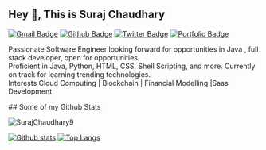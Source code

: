 ## Hey 👋, This is Suraj Chaudhary
[![Gmail Badge](https://img.shields.io/badge/-suraj_chaudhary1@rediffmail.com-c14438?style=flat&logo=Gmail&logoColor=white&link=mailto:suraj_chaudhary1@rediffmail.com)](mailto:suraj_chaudhary1@rediffmail.com) [![Github Badge](https://img.shields.io/badge/-SurajChaudhary9-grey?style=flat&logo=github&logoColor=white&link=https://github.com/SurajChaudhary9/)](https://www.github.com/SurajChaudhary9/) [![Twitter Badge](https://img.shields.io/badge/-S_Chaudhary9-00acee?style=flat&logo=twitter&logoColor=white&link=https://twitter.com/S_Chaudhary9/)](https://www.twitter.com/S_Chaudhary9/) [![Portfolio Badge](https://img.shields.io/badge/portfolio-web-blue?style=flat&link=https://github.com/SurajChaudhary9/)](https://github.com/SurajChaudhary9/) <p align='left'>Passionate Software Engineer looking forward for opportunities in Java , full stack developer, open for opportunities.
<br /> Proficient in Java, Python, HTML, CSS, Shell Scripting, and more. Currently on track for learning trending technologies.
<br /> Interests Cloud Computing | Blockchain | Financial Modelling |Saas Development
</p>
## Some of my Github Stats
<p align=left> <img src=https://komarev.com/ghpvc/?username=SurajChaudhary9 alt=SurajChaudhary9 /> </p>

[![Github stats](https://github-readme-stats.vercel.app/api?username=SurajChaudhary9&show_icons=true&include_all_commits=true)](https://github.com/SurajChaudhary9/github-readme-stats)
[![Top Langs](https://github-readme-stats.vercel.app/api/top-langs/?username=SurajChaudhary9&layout=compact)](https://github.com/SurajChaudhary9/github-readme-stats)
